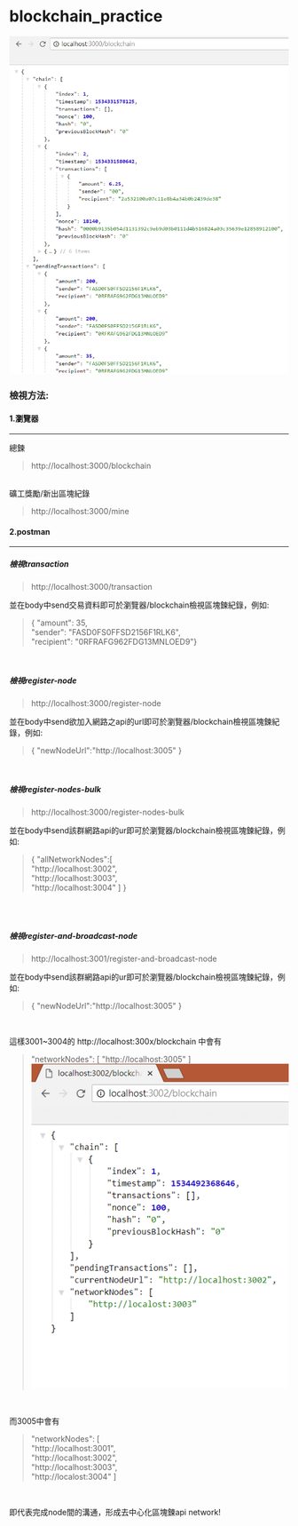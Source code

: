 # blockchain_practice

![image](https://github.com/ChiShengChen/blockchain_practice/raw/master/bcd2.png)
### 檢視方法:
#### 1.瀏覽器

<hr>

總鍊
> http://localhost:3000/blockchain
<br>
礦工獎勵/新出區塊紀錄

> http://localhost:3000/mine

#### 2.postman

<hr>

##### 檢視transaction
> http://localhost:3000/transaction

並在body中send交易資料即可於瀏覽器/blockchain檢視區塊鍊紀錄，例如:
>  { "amount": 35,
<br>   "sender": "FASD0FS0FFSD2156F1RLK6",
<br>   "recipient": "0RFRAFG962FDG13MNLOED9"}

<br>

##### 檢視register-node

> http://localhost:3000/register-node

並在body中send欲加入網路之api的url即可於瀏覽器/blockchain檢視區塊鍊紀錄，例如:
>   {
	"newNodeUrl":"http://localhost:3005"
}

<br>

##### 檢視register-nodes-bulk
> http://localhost:3000/register-nodes-bulk

並在body中send該群網路api的ur即可於瀏覽器/blockchain檢視區塊鍊紀錄，例如:
>  {
	"allNetworkNodes":[
<br>		"http://localhost:3002",
<br>		"http://localhost:3003",
<br>    	"http://localhost:3004"
		]
}

<br>

<br>

##### 檢視register-and-broadcast-node
> http://localhost:3001/register-and-broadcast-node

並在body中send該群網路api的ur即可於瀏覽器/blockchain檢視區塊鍊紀錄，例如:
>  {
	"newNodeUrl":"http://localhost:3005"
}

<br>

這樣3001~3004的
http://localhost:300x/blockchain
中會有
<br>

>"networkNodes": [
"http://localhost:3005"
]
![image](https://github.com/ChiShengChen/blockchain_practice/raw/master/bcd3.png)
<br>

而3005中會有
<br>

>"networkNodes": [
<br> "http://localhost:3001",
<br> "http://localhost:3002",
<br> "http://localhost:3003",
<br> "http://localost:3004"
]

<br>

即代表完成node間的溝通，形成去中心化區塊鍊api network!
